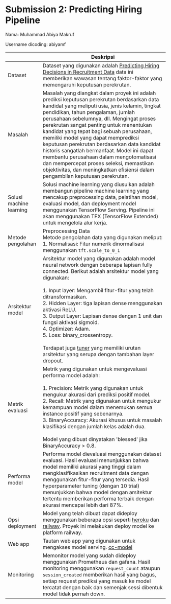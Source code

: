 # Submission 2: Predicting Hiring Pipeline
Nama: Muhammad Abiya Makruf

Username dicoding: abiyamf

| | Deskripsi |
| ----------- | ----------- |
| Dataset | Dataset yang digunakan adalah [Predicting Hiring Decisions in Recruitment Data](https://www.kaggle.com/datasets/rabieelkharoua/predicting-hiring-decisions-in-recruitment-data) data ini memberikan wawasan tentang faktor-faktor yang memengaruhi keputusan perekrutan.|
| Masalah | Masalah yang diangkat dalam proyek ini adalah prediksi keputusan perekrutan berdasarkan data kandidat yang meliputi usia, jenis kelamin, tingkat pendidikan, tahun pengalaman, jumlah perusahaan sebelumnya, dll. Mengingat proses perekrutan sangat penting untuk menentukan kandidat yang tepat bagi sebuah perusahaan, memiliki model yang dapat memprediksi keputusan perekrutan berdasarkan data kandidat historis sangatlah bermanfaat. Model ini dapat membantu perusahaan dalam mengotomatisasi dan mempercepat proses seleksi, memastikan objektivitas, dan meningkatkan efisiensi dalam pengambilan keputusan perekrutan. |
| Solusi machine learning | Solusi machine learning yang diusulkan adalah membangun pipeline machine learning yang mencakup preprocessing data, pelatihan model, evaluasi model, dan deployment model menggunakan TensorFlow Serving. Pipeline ini akan menggunakan TFX (TensorFlow Extended) untuk mengelola alur kerja. |
| Metode pengolahan | Preprocessing Data <br> Metode pengolahan data yang digunakan meliput: <br> 1. Normalisasi: Fitur numerik dinormalisasi menggunakan `tft.scale_to_0_1`|
| Arsitektur model | Arsitektur model yang digunakan adalah model neural network dengan beberapa lapisan fully connected. Berikut adalah arsitektur model yang digunakan: <br><br> 1. Input layer: Mengambil fitur-fitur yang telah ditransformasikan. <br> 2. Hidden Layer: tiga lapisan dense menggunakan aktivasi ReLU. <br> 3. Output Layer: Lapisan dense dengan 1 unit dan fungsi aktivasi sigmoid. <br> 4. Optimizer: Adam. <br> 5. Loss: binary_crossentropy. <br><br> Terdapat juga [tuner](https://github.com/AbiyaMakruf/Dicoding-PengembanganDanPengoperasianSistemMachineLearning/blob/main/modules/tuner.py)  yang memiliki urutan arsitektur yang serupa dengan tambahan layer dropout.  |
| Metrik evaluasi | Metrik yang digunakan untuk mengevaluasi performa model adalah: <br><br> 1. Precision: Metrik yang digunakan untuk mengukur akurasi dari prediksi positif model.<br> 2. Recall: Metrik yang digunakan untuk mengukur kemampuan model dalam menemukan semua instance positif yang sebenarnya. <br> 3. BinaryAccuracy: Akurasi khusus untuk masalah klasifikasi dengan jumlah kelas adalah dua. <br><br> Model yang dibuat dinyatakan 'blessed' jika BinaryAccuracy > 0.8.|
| Performa model | Performa model dievaluasi menggunakan dataset evaluasi. Hasil evaluasi menunjukkan bahwa model memiliki akurasi yang tinggi dalam mengklasifikasikan recruitment data dengan menggunakan fitur-fitur yang tersedia. Hasil hyperparameter tuning (dengan 10 trial) menunjukkan bahwa model dengan arsitektur tertentu memberikan performa terbaik dengan akurasi mencapai lebih dari 87%. |
| Opsi deployment | Model yang telah dibuat dapat dideploy menggunakan beberapa opsi seperti [heroku](https://www.heroku.com/) dan [railway](https://railway.app/). Proyek ini melakukan deploy model ke platform railway.|
| Web app | Tautan web app yang digunakan untuk mengakses model serving. [cc-model](https://proyek-akhir-mlops-production.up.railway.app/v1/models/cc-model/metadata)|
| Monitoring | Memonitor model yang sudah dideploy menggunakan Prometheus dan gafana.  Hasil monitoring menggunakan `request_count` ataupun `session_created` memberikan hasil yang bagus, setiap request prediksi yang masuk ke model tercatat dengan baik dan semenjak sessi dibentuk model tidak pernah down.|
